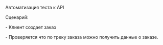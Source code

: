 ﻿Автоматизация теста к API 

Сценарий:

\- Клиент создает заказ

\- Проверяется что по треку заказа можно получить данные о заказе.


